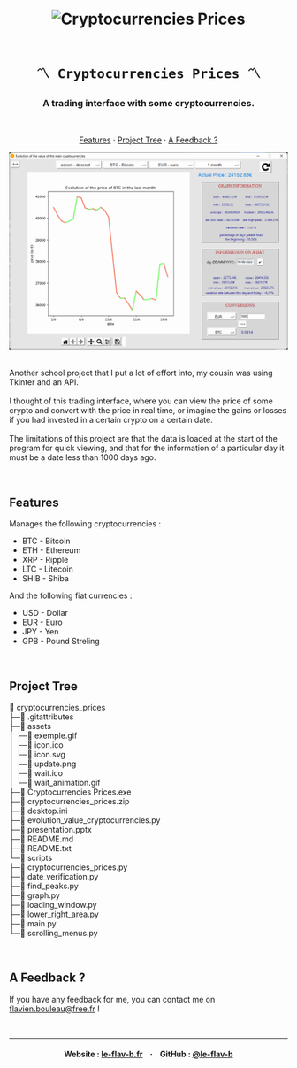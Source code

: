 <h1 align="center">
    <br>
    <img src="https://raw.githubusercontent.com/le-flav-b/cryptocurrencies-prices/master/assets/icon.ico" alt="Cryptocurrencies Prices" width="150">
    <br><br>

    〽️ Cryptocurrencies Prices 〽️
</h1>


<h3 align="center">A trading interface with some cryptocurrencies.</h3>

<br>

<p align="center">
        <a href="#features"=>Features</a> ·
        <a href="#project-tree"=>Project Tree</a> ·
        <a href="#a-feedback-"=>A Feedback ?</a>
</p>

![Screenshots](https://raw.githubusercontent.com/le-flav-b/cryptocurrencies-prices/master/assets/exemple.gif)
<br>
<br>

Another school project that I put a lot of effort into, my cousin was using Tkinter and an API.<br><br>
I thought of this trading interface, where you can view the price of some crypto and convert with the price in real time, or imagine the gains or losses if you had invested in a certain crypto on a certain date.<br><br>
The limitations of this project are that the data is loaded at the start of the program for quick viewing, and that for the information of a particular day it must be a date less than 1000 days ago.

<br>


## Features

Manages the following cryptocurrencies :
* BTC - Bitcoin
* ETH - Ethereum
* XRP - Ripple
* LTC - Litecoin
* SHIB - Shiba

And the following fiat currencies :
* USD - Dollar
* EUR - Euro
* JPY - Yen
* GPB - Pound Streling

<br>


## Project Tree

📁 cryptocurrencies_prices<br>
├─📄 .gitattributes<br>
├─📁 assets<br>
│ ├─📄 exemple.gif<br>
│ ├─📄 icon.ico<br>
│ ├─📄 icon.svg<br>
│ ├─📄 update.png<br>
│ ├─📄 wait.ico<br>
│ └─📄 wait_animation.gif<br>
├─📄 Cryptocurrencies Prices.exe<br>
├─📄 cryptocurrencies_prices.zip<br>
├─📄 desktop.ini<br>
├─📄 evolution_value_cryptocurrencies.py<br>
├─📄 presentation.pptx<br>
├─📄 README.md<br>
├─📄 README.txt<br>
└─📁 scripts<br>
  ├─📄 cryptocurrencies_prices.py<br>
  ├─📄 date_verification.py<br>
  ├─📄 find_peaks.py<br>
  ├─📄 graph.py<br>
  ├─📄 loading_window.py<br>
  ├─📄 lower_right_area.py<br>
  ├─📄 main.py<br>
  └─📄 scrolling_menus.py

<br>


## A Feedback ?

If you have any feedback for me, you can contact me on flavien.bouleau@free.fr !

<br>


---

<h4 align="center">
    Website : <a href="https://www.le-flav-b.fr">le-flav-b.fr</a> &nbsp&nbsp · &nbsp&nbsp
    GitHub :  <a href="https://github.com/le-flav-b">@le-flav-b</a>
</h4>

